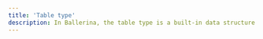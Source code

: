 ```yaml
---
title: 'Table type'
description: In Ballerina, the table type is a built-in data structure specifically designed for storing and manipulating structured data. It allows you to define records as values and associate them with unique keys. In Java, the Map interface is used to store key-value pairs. <br> The key difference between Ballerina's table type and Java's Map is that the table type in Ballerina is specifically designed for structured data and has built-in support for record-based values.
---
```

